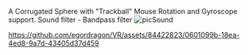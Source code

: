  A Corrugated Sphere with "Trackball" Mouse Rotation and Gyroscope support. Sound filter - Bandpass filter
 ![picSound](https://github.com/egordragon/VR/assets/84422823/3ff47555-a472-47ee-af23-7c95652c5701)

https://github.com/egordragon/VR/assets/84422823/0601099b-18ea-4ed8-9a7d-43405d37d459



